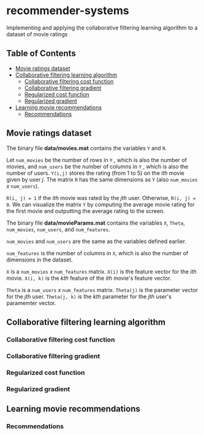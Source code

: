 # recommender-systems
Implementing and applying the collaborative filtering learning algorithm to a dataset of movie ratings

## Table of Contents
* [Movie ratings dataset](#movie-ratings-dataset)
* [Collaborative filtering learning algorithm](#collaborative-filtering-learning-algorithm)
  * [Collaborative filtering cost function](#collaborative-filtering-cost-function)
  * [Collaborative filtering gradient](#collaborative-filtering-gradient)
  * [Regularized cost function](#regularized-cost-function)
  * [Regularized gradient](#regularized-gradient)
* [Learning movie recommendations](#learning-movie-recommendations)
  * [Recommendations](#recommendations)

## Movie ratings dataset
The binary file **data/movies.mat** contains the variables ```Y```
and ```R```. 


Let ```num_movies``` be the number of rows in ```Y```
, which is also the number of movies,
and ```num_users``` be the number of columns in ```Y```
, which is also the number of users.
```Y(i,j)``` stores the rating (from 1 to 5)
on the *ith* movie given by user *j*.
The matrix ```R``` has the same dimensions as ```Y```
(also ```num_movies``` *x* ```num_users```). 

```R(i, j) = 1``` if the *ith* movie was rated by the *jth* user.
Otherwise, ```R(i, j) = 0```.
We can visualize the matrix ```Y``` by computing the average movie rating
for the first movie and outputting the average rating to the screen.




The binary file **data/movieParams.mat** contains the variables
```X```, ```Theta```, ```num_movies```, ```num_users```, and
```num_features```. 


```num_movies``` and ```num_users``` are the same as the
variables defined earlier. 

```num_features``` is the number of columns in ```X```,
which is also the number of dimensions in the dataset.

```X``` is a ```num_movies``` *x* ```num_features``` matrix.
```X(i)``` is the feature vector for the *ith* movie.
```X(i, k)``` is the *kth* feature of the *ith* movie's feature vector.

```Theta``` is a ```num_users``` *x* ```num_features``` matrix.
```Theta(j)``` is the parameter vector for the *jth* user.
```Theta(j, k)``` is the *kth* parameter for the *jth* user's paramemter vector.

## Collaborative filtering learning algorithm
### Collaborative filtering cost function
### Collaborative filtering gradient
### Regularized cost function
### Regularized gradient
## Learning movie recommendations
### Recommendations
